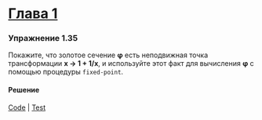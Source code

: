 # [Глава 1](./index.md#Глава-1-Построение-абстракций-с-помощью-процедур)

### Упражнение 1.35
Покажите, что золотое сечение **φ**  есть неподвижная точка трансформации **x → 1 + 1/x**, и используйте этот факт для вычисления **φ** с помощью процедуры `fixed-point`.

#### Решение
[Code](../src/sicp/chapter01/1_35.clj) | [Test](../test/sicp/chapter01/1_35_test.clj)
